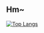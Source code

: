 ## Hm~


[![Top Langs](https://github-readme-stats.vercel.app/api/top-langs/?username=helloracoon)](https://github.com/anuraghazra/github-readme-stats)


<!--
**helloracoon/helloracoon** is a ✨ _special_ ✨ repository because its `README.md` (this file) appears on your GitHub profile.

Here are some ideas to get you started:

- 🔭 I’m currently working on ...
- 🌱 I’m currently learning ...
- 👯 I’m looking to collaborate on ...
- 🤔 I’m looking for help with ...
- 💬 Ask me about ...
- 📫 How to reach me: ...
- 😄 Pronouns: ...
- ⚡ Fun fact: ...
-->
